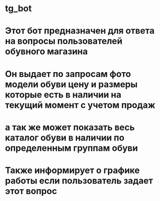 # tg_bot
# Этот бот предназначен для ответа на вопросы пользователей обувного магазина
# Он выдает по запросам фото модели обуви цену и размеры которые есть в наличии на текущий момент с учетом продаж
# а так же может показать весь каталог обуви в наличии по определенным группам обуви
# Также информирует о графике работы если пользователь задает этот вопрос